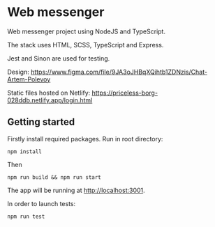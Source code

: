 # Web messenger

Web messenger project using NodeJS and TypeScript.

The stack uses HTML, SCSS, TypeScript and Express.

Jest and Sinon are used for testing.

Design: https://www.figma.com/file/9JA3oJHBqXQihtb1ZDNzis/Chat-Artem-Polevoy

Static files hosted on Netlify: https://priceless-borg-028ddb.netlify.app/login.html

Getting started
---------------

Firstly install required packages. Run in root directory:
```
npm install
```
Then
```
npm run build && npm run start
```
The app will be running at [http://localhost:3001](http://localhost:3001).

In order to launch tests:
```
npm run test
```
